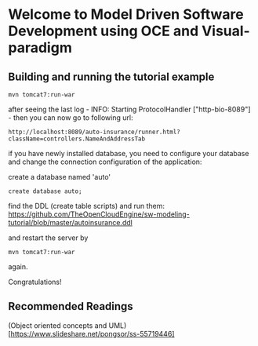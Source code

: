 # Welcome to Model Driven Software Development using OCE and Visual-paradigm 

## Building and running the tutorial example

```
mvn tomcat7:run-war
```

after seeing the last log - INFO: Starting ProtocolHandler ["http-bio-8089"] - then you can now go to following url:

```
http://localhost:8089/auto-insurance/runner.html?className=controllers.NameAndAddressTab
```

if you have newly installed database, you need to configure your database and change the connection configuration of the application:

create a database named 'auto'
```
create database auto;
```
find the DDL (create table scripts) and run them: https://github.com/TheOpenCloudEngine/sw-modeling-tutorial/blob/master/autoinsurance.ddl

and restart the server by

```
mvn tomcat7:run-war
```
again.


Congratulations!

## Recommended Readings

 (Object oriented concepts and UML)[https://www.slideshare.net/pongsor/ss-55719446]
